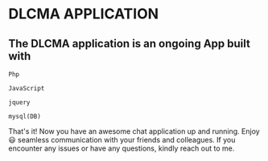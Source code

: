 # DLCMA APPLICATION

## The DLCMA application is an ongoing App built with 

 `Php` 
 
 `JavaScript` 
 
 `jquery`
 
 `mysql(DB)`

 

 


That's it! Now you have an awesome chat application up and running. Enjoy 😃 seamless communication with your friends and colleagues. If you encounter any issues or have any questions, kindly reach out to me.








